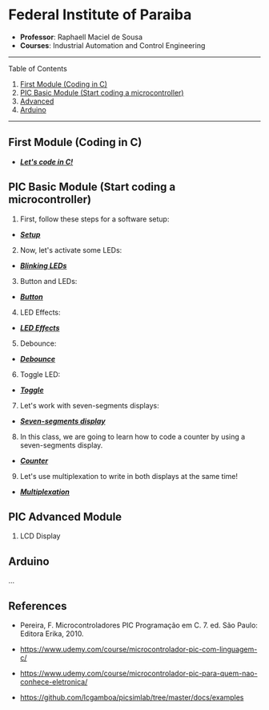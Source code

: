 # Federal Institute of Paraiba
* **Professor**: Raphaell Maciel de Sousa
* **Courses**: Industrial Automation and Control Engineering

*******

Table of Contents 

 1. [First Module (Coding in C)](#first)
 2. [PIC Basic Module (Start coding a microcontroller)](#basic)
 3. [Advanced](#adv)
 4. [Arduino](#Arduino)

*******

<div id='first'/>

## First Module (Coding in C)

* **[*Let's code in C!*](https://github.com/raphaellmsousa/microcontrollers/blob/master/coding_in_C/introduction.md)**  

<div id='basic'/>

## PIC Basic Module (Start coding a microcontroller)

1. First, follow these steps for a software setup:

* **[*Setup*](https://github.com/raphaellmsousa/microcontrollers/blob/master/basic_module/softwares/softwares.md)**

2. Now, let's activate some LEDs:

* **[*Blinking LEDs*](https://github.com/raphaellmsousa/microcontrollers/blob/master/basic_module/blink_led.md)**

3. Button and LEDs:

* **[*Button*](https://github.com/raphaellmsousa/microcontrollers/blob/master/basic_module/button_and_led.md)**

4. LED Effects:

* **[*LED Effects*](https://github.com/raphaellmsousa/microcontrollers/blob/master/basic_module/led_effects.md)**

5. Debounce:

* **[*Debounce*](https://github.com/raphaellmsousa/microcontrollers/blob/master/basic_module/bounce_effect.md)**

6. Toggle LED:

* **[*Toggle*](https://github.com/raphaellmsousa/microcontrollers/blob/master/basic_module/toggle.md)**

7. Let's work with seven-segments displays:

* **[*Seven-segments display*](https://github.com/raphaellmsousa/microcontrollers/blob/master/basic_module/display_seven_segment.md)**

8. In this class, we are going to learn how to code a counter by using a seven-segments display.

* **[*Counter*](https://github.com/raphaellmsousa/microcontrollers/blob/master/basic_module/counter.md)**

9. Let's use multiplexation to write in both displays at the same time!

* **[*Multiplexation*](https://github.com/raphaellmsousa/microcontrollers/blob/master/basic_module/multiplexing.md)**

<div id='adv'/>

## PIC Advanced Module

1. LCD Display

<div id='arduino'/>

## Arduino

...

## References

* Pereira, F. Microcontroladores PIC Programação em C. 7. ed. São Paulo: Editora Erika, 2010.

* https://www.udemy.com/course/microcontrolador-pic-com-linguagem-c/

* https://www.udemy.com/course/microcontrolador-pic-para-quem-nao-conhece-eletronica/

* https://github.com/lcgamboa/picsimlab/tree/master/docs/examples


